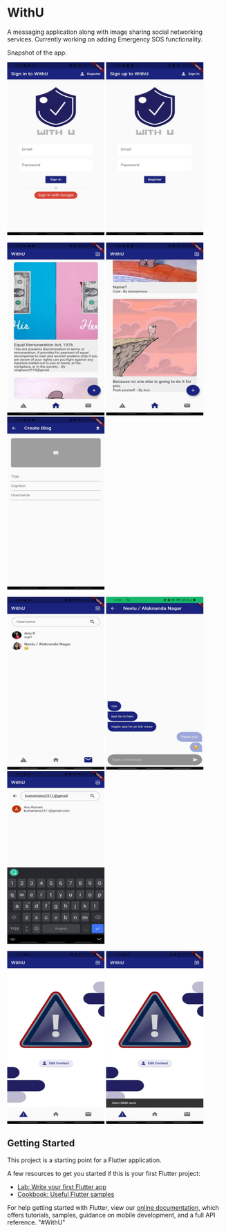 # WithU

A messaging application along with image sharing social networking services. Currently working on adding Emergency SOS functionality.

Snapshot of the app:

<img src="https://github.com/anukcr7/WithU/blob/main/signin.jpeg" width="225" height="400" />   <img src="https://github.com/anukcr7/WithU/blob/main/register.jpeg" width="225" height="400" />

<img src="https://github.com/anukcr7/WithU/blob/main/feeds.jpeg" width="225" height="400" />   <img src="https://github.com/anukcr7/WithU/blob/main/feeds2.jpeg" width="225" height="400" />   <img src="https://github.com/anukcr7/WithU/blob/main/uploadimg.jpeg" width="225" height="400" />

<img src="https://github.com/anukcr7/WithU/blob/main/msg.jpeg" width="225" height="400" />   <img src="https://github.com/anukcr7/WithU/blob/main/chats.jpeg" width="225" height="400" />   <img src="https://github.com/anukcr7/WithU/blob/main/search.jpeg" width="225" height="400" />

<img src="https://github.com/anukcr7/WithU/blob/main/sos.jpeg" width="225" height="400" />   <img src="https://github.com/anukcr7/WithU/blob/main/sos2.jpeg" width="225" height="400"/>

## Getting Started

This project is a starting point for a Flutter application.

A few resources to get you started if this is your first Flutter project:

- [Lab: Write your first Flutter app](https://flutter.dev/docs/get-started/codelab)
- [Cookbook: Useful Flutter samples](https://flutter.dev/docs/cookbook)

For help getting started with Flutter, view our
[online documentation](https://flutter.dev/docs), which offers tutorials,
samples, guidance on mobile development, and a full API reference.
"#WithU" 
